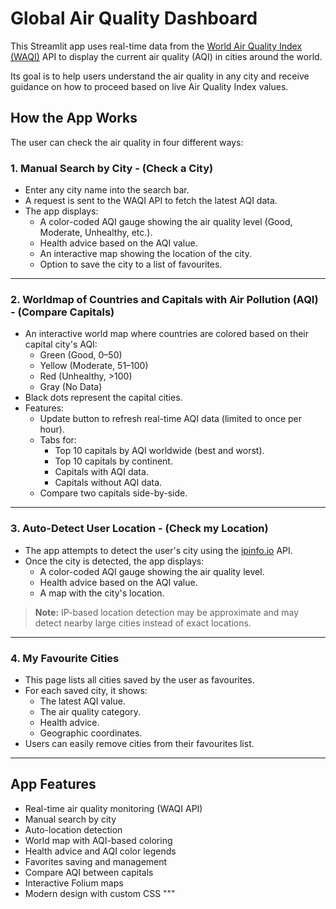 # Global Air Quality Dashboard

This Streamlit app uses real-time data from the [World Air Quality Index (WAQI)](https://waqi.info/) API to display the current air quality (AQI) in cities around the world.

Its goal is to help users understand the air quality in any city and receive guidance on how to proceed based on live Air Quality Index values.

## How the App Works

The user can check the air quality in four different ways:

### 1. Manual Search by City - (Check a City)

- Enter any city name into the search bar.
- A request is sent to the WAQI API to fetch the latest AQI data.
- The app displays:
  - A color-coded AQI gauge showing the air quality level (Good, Moderate, Unhealthy, etc.).
  - Health advice based on the AQI value.
  - An interactive map showing the location of the city.
  - Option to save the city to a list of favourites.

---

### 2. Worldmap of Countries and Capitals with Air Pollution (AQI) - (Compare Capitals)

- An interactive world map where countries are colored based on their capital city's AQI:
  - Green (Good, 0–50)
  - Yellow (Moderate, 51–100)
  - Red (Unhealthy, >100)
  - Gray (No Data)
- Black dots represent the capital cities.
- Features:
  - Update button to refresh real-time AQI data (limited to once per hour).
  - Tabs for:
    - Top 10 capitals by AQI worldwide (best and worst).
    - Top 10 capitals by continent.
    - Capitals with AQI data.
    - Capitals without AQI data.
  - Compare two capitals side-by-side.

---

### 3. Auto-Detect User Location - (Check my Location)

- The app attempts to detect the user's city using the [ipinfo.io](https://ipinfo.io) API.
- Once the city is detected, the app displays:
  - A color-coded AQI gauge showing the air quality level.
  - Health advice based on the AQI value.
  - A map with the city's location.

> **Note:** IP-based location detection may be approximate and may detect nearby large cities instead of exact locations.

---

### 4. My Favourite Cities

- This page lists all cities saved by the user as favourites.
- For each saved city, it shows:
  - The latest AQI value.
  - The air quality category.
  - Health advice.
  - Geographic coordinates.
- Users can easily remove cities from their favourites list.

---

## App Features

- Real-time air quality monitoring (WAQI API)
- Manual search by city
- Auto-location detection
- World map with AQI-based coloring
- Health advice and AQI color legends
- Favorites saving and management
- Compare AQI between capitals
- Interactive Folium maps
- Modern design with custom CSS
"""
